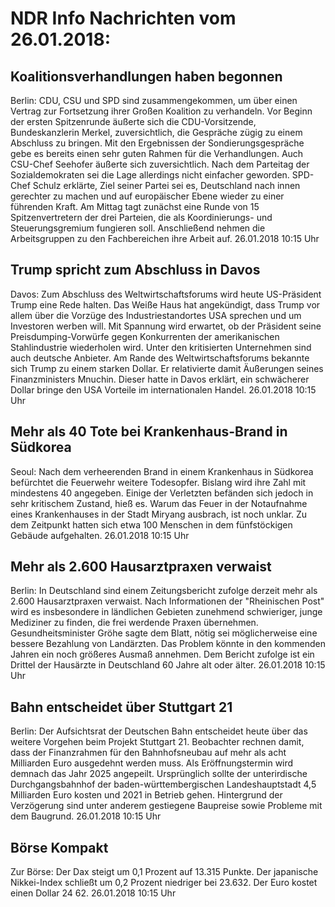 # NDR Info Nachrichten vom 26.01.2018:


## Koalitionsverhandlungen haben begonnen
Berlin: CDU, CSU und SPD sind zusammengekommen, um über einen Vertrag zur Fortsetzung ihrer Großen Koalition zu verhandeln. Vor Beginn der ersten Spitzenrunde äußerte sich die CDU-Vorsitzende, Bundeskanzlerin Merkel, zuversichtlich, die Gespräche zügig zu einem Abschluss zu bringen. Mit den Ergebnissen der Sondierungsgespräche gebe es bereits einen sehr guten Rahmen für die Verhandlungen. Auch CSU-Chef Seehofer äußerte sich zuversichtlich. Nach dem Parteitag der Sozialdemokraten sei die Lage allerdings nicht einfacher geworden. SPD-Chef Schulz erklärte, Ziel seiner Partei sei es, Deutschland nach innen gerechter zu machen und auf europäischer Ebene wieder zu einer führenden Kraft. Am Mittag tagt zunächst eine Runde von 15 Spitzenvertretern der drei Parteien, die als Koordinierungs- und Steuerungsgremium fungieren soll. Anschließend nehmen die Arbeitsgruppen zu den Fachbereichen ihre Arbeit auf. 26.01.2018 10:15 Uhr 

## Trump spricht zum Abschluss in Davos
Davos: Zum Abschluss des Weltwirtschaftsforums wird heute US-Präsident Trump eine Rede halten. Das Weiße Haus hat angekündigt, dass Trump vor allem über die Vorzüge des Industriestandortes USA sprechen und um Investoren werben will. Mit Spannung wird erwartet, ob der Präsident seine Preisdumping-Vorwürfe gegen Konkurrenten der amerikanischen Stahlindustrie wiederholen wird. Unter den kritisierten Unternehmen sind auch deutsche Anbieter. Am Rande des Weltwirtschaftsforums bekannte sich Trump zu einem starken Dollar. Er relativierte damit Äußerungen seines Finanzministers Mnuchin. Dieser hatte in Davos erklärt, ein schwächerer Dollar bringe den USA Vorteile im internationalen Handel. 26.01.2018 10:15 Uhr 

## Mehr als 40 Tote bei Krankenhaus-Brand in Südkorea
Seoul: Nach dem verheerenden Brand in einem Krankenhaus in Südkorea befürchtet die Feuerwehr weitere Todesopfer. Bislang wird ihre Zahl mit mindestens 40 angegeben. Einige der Verletzten befänden sich jedoch in sehr kritischem Zustand, hieß es. Warum das Feuer in der Notaufnahme eines Krankenhauses in der Stadt Miryang ausbrach, ist noch unklar. Zu dem Zeitpunkt hatten sich etwa 100 Menschen in dem fünfstöckigen Gebäude aufgehalten. 26.01.2018 10:15 Uhr 

## Mehr als 2.600 Hausarztpraxen verwaist
Berlin: In Deutschland sind einem Zeitungsbericht zufolge derzeit mehr als 2.600 Hausarztpraxen verwaist. Nach Informationen der "Rheinischen Post" wird es insbesondere in ländlichen Gebieten zunehmend schwieriger, junge Mediziner zu finden, die frei werdende Praxen übernehmen. Gesundheitsminister Gröhe sagte dem Blatt, nötig sei möglicherweise eine bessere Bezahlung von Landärzten. Das Problem könnte in den kommenden Jahren ein noch größeres Ausmaß annehmen. Dem Bericht zufolge ist ein Drittel der Hausärzte in Deutschland 60 Jahre alt oder älter. 26.01.2018 10:15 Uhr 

## Bahn entscheidet über Stuttgart 21
Berlin: Der Aufsichtsrat der Deutschen Bahn entscheidet heute über das weitere Vorgehen beim Projekt Stuttgart 21. Beobachter rechnen damit, dass der Finanzrahmen für den Bahnhofsneubau auf mehr als acht Milliarden Euro ausgedehnt werden muss. Als Eröffnungstermin wird demnach das Jahr 2025 angepeilt. Ursprünglich sollte der unterirdische Durchgangsbahnhof der baden-württembergischen Landeshauptstadt 4,5 Milliarden Euro kosten und 2021 in Betrieb gehen. Hintergrund der Verzögerung sind unter anderem gestiegene Baupreise sowie Probleme mit dem Baugrund. 26.01.2018 10:15 Uhr 

## Börse Kompakt
Zur Börse: Der Dax steigt um 0,1 Prozent auf 13.315 Punkte. Der japanische Nikkei-Index schließt um 0,2 Prozent  niedriger bei 23.632. Der Euro kostet einen Dollar 24 62. 26.01.2018 10:15 Uhr 
